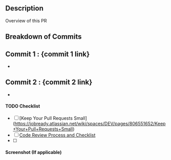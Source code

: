 ## Description
Overview of this PR

## Breakdown of Commits
Commit 1 : {commit 1 link}
- 
-
 
Commit 2 : {commit 2 link} 
-
-

#### TODO Checklist
* [ ] [Keep Your Pull Requests Small] (https://jobready.atlassian.net/wiki/spaces/DEV/pages/806551652/Keep+Your+Pull+Requests+Small)
* [ ] [Code Review Process and Checklist](https://jobready.atlassian.net/wiki/spaces/DEV/pages/10256471/Pull+Requests+and+the+Code+Review+Process)
* [ ] 

  
#### Screenshot (If applicable)
